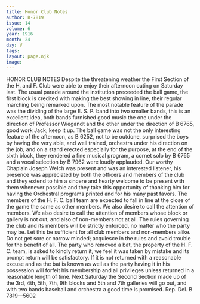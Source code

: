 ```yaml
---
title: Honor Club Notes
author: B-7819
issue: 14
volume: 6
year: 1916
month: 24
day: V
tags:
layout: page.njk
image:
---
```

HONOR CLUB NOTES       Despite the threatening weather the First Section of the H. and F. Club were able to enjoy their afternoon outing on Saturday last. The usual parade around the institution preceeded the ball game, the first block is credited with making the best showing in line, their regular marching being remarked upon. The most notable feature of the parade was the dividing of the large E. S. P. band into two smaller bands, this is an excellent idea, both bands furnished good music the one under the direction of Professor Wiegandt and the other under the direction of B 6765, good work Jack; keep it up. The ball game was not the only interesting feature of the afternoon, as B 6252, not to be outdone, surprised the boys by having the very able, and well trained, orchestra under his direction on the job, and on a stand erected especially for the purpose, at the end of the sixth block, they rendered a fine musical program, a cornet solo by B 6765 and a vocal selection by B 7962 were loudly applauded. Our worthy Chaplain Joseph Welch was present and was an interested listener, his presence was appreciated by both the officers and members of the club and they extend to him a sincere and hearty welcome to be present with them whenever possible and they take this opportunity of thanking him for having the Orchestral programs printed and for his many past favors. The members of the H. F. C. ball team are expected to fall in line at the close of the game the same as other members. We also desire to call the attention of members. We also desire to call the attention of members whose block or gallery is not out, and also of non-members not at all. The rules governing the club and its members will be strictly enforced, no matter who the party may be. Let this be sufficient for all club members and non-members alike. Do not get sore or narrow minded; acquiesce in the rules and avoid trouble for the benefit of all. The party who removed a bat, the property of the H. F. C. team, is asked to kindly return it, we feel it was taken by mistake and its prompt return will be satisfactory. If it is not returned with a reasonable excuse and as the bat is known as well as the party having it in his possession will forfeit his membership and all privileges unless returned in a reasonable length of time. Next Saturday the Second Section made up of the 3rd, 4th, 5th, 7th, 9th blocks and 5th and 7th galleries will go out, and with two bands baseball and orchestra a good time is promised.       Rep. Del. B 7819—5602   

